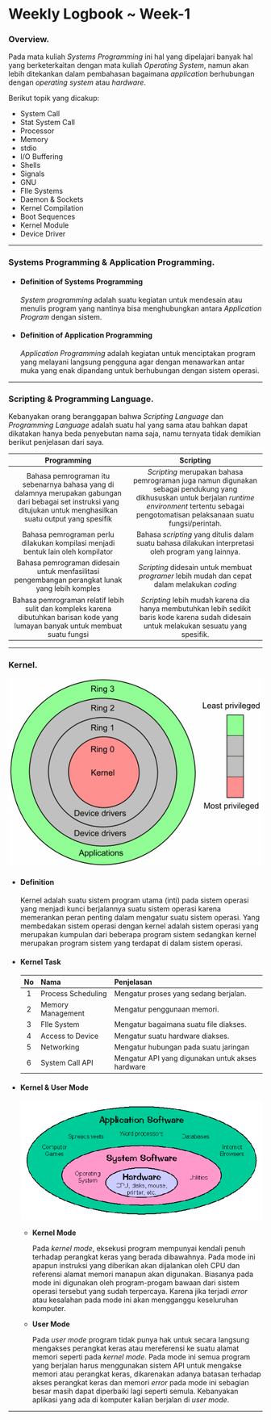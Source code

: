 # **Weekly Logbook ~ Week-1** 

### Overview.
Pada mata kuliah *Systems Programming* ini hal yang dipelajari banyak hal yang berketerkaitan dengan mata kuliah *Operating System*, namun akan lebih ditekankan dalam pembahasan bagaimana *application*  berhubungan dengan *operating system* atau *hardware*.

Berikut topik yang dicakup:
- System Call
- Stat System Call
- Processor
- Memory
- stdio
- I/O Buffering
- Shells
- Signals
- GNU
- FIle Systems
- Daemon & Sockets
- Kernel Compilation
- Boot Sequences
- Kernel Module
- Device Driver

------

### Systems Programming & Application Programming.
- #### Definition of Systems Programming
  *System programming* adalah suatu kegiatan untuk mendesain atau menulis program yang nantinya bisa menghubungkan antara *Application Program* dengan sistem.

- #### Definition of Application Programming

  *Application Programming* adalah kegiatan untuk menciptakan program yang melayani langsung pengguna agar dengan menawarkan antar muka yang enak dipandang untuk berhubungan dengan sistem operasi.

----

### Scripting & Programming Language.

Kebanyakan orang beranggapan bahwa *Scripting Language* dan *Programming Language* adalah suatu hal yang sama atau bahkan dapat dikatakan hanya beda penyebutan nama saja, namu ternyata tidak demikian berikut penjelasan dari saya.

|                         Programming                          |                          Scripting                           |
| :----------------------------------------------------------: | :----------------------------------------------------------: |
| Bahasa pemrograman itu sebenarnya bahasa yang di dalamnya merupakan gabungan dari bebagai set instruksi yang ditujukan untuk menghasilkan suatu output yang spesifik | *Scripting* merupakan bahasa pemrograman juga namun digunakan sebagai pendukung yang dikhususkan untuk berjalan *runtime environment* tertentu sebagai pengotomatisan pelaksanaan suatu fungsi/perintah. |
| Bahasa pemrograman perlu dilakukan kompilasi menjadi bentuk lain oleh kompilator | Bahasa *scripting* yang ditulis dalam suatu bahasa dilakukan interpretasi oleh program yang lainnya. |
| Bahasa pemrograman didesain untuk menfasilitasi pengembangan perangkat lunak yang lebih komples | *Scripting*  didesain untuk membuat *programer* lebih mudah dan cepat dalam melakukan *coding* |
| Bahasa pemrograman relatif lebih sulit dan kompleks karena dibutuhkan barisan kode yang lumayan banyak untuk membuat suatu fungsi | *Scripting* lebih mudah karena dia hanya membutuhkan lebih sedikit baris kode karena sudah didesain untuk melakukan sesuatu yang spesifik. |

------

### Kernel.



![blog.codinghorror.com](kernel.png)




- #### Definition

  Kernel adalah suatu sistem program utama (inti) pada sistem operasi yang menjadi kunci berjalannya suatu sistem operasi karena memerankan peran penting dalam mengatur suatu sistem operasi. Yang membedakan sistem operasi dengan kernel adalah sistem operasi yang merupakan kumpulan dari beberapa program sistem sedangkan kernel merupakan program sistem yang terdapat di dalam sistem operasi.

  

- #### Kernel Task

  |  No  | Nama               | Penjelasan                                       |
  | :--: | ------------------ | ------------------------------------------------ |
  |  1   | Process Scheduling | Mengatur proses yang sedang berjalan.            |
  |  2   | Memory Management  | Mengatur penggunaan memori.                      |
  |  3   | FIle System        | Mengatur bagaimana suatu file diakses.           |
  |  4   | Access to Device   | Mengatur suatu hardware diakses.                 |
  |  5   | Networking         | Mengatur hubungan pada suatu jaringan            |
  |  6   | System Call API    | Mengatur API yang digunakan untuk akses hardware |

  

- #### Kernel & User Mode
  
  ![quora.com](system.gif)

  - **Kernel Mode**

    Pada *kernel mode*, eksekusi program mempunyai kendali penuh terhadap perangkat keras yang berada dibawahnya. Pada mode ini apapun instruksi yang diberikan akan dijalankan oleh CPU dan referensi alamat memori manapun akan digunakan. Biasanya pada mode ini digunakan oleh program-progam bawaan dari sistem operasi tersebut yang sudah terpercaya. Karena jika terjadi *error* atau kesalahan pada mode ini akan mengganggu keseluruhan komputer.

    

  - **User Mode**
  
    Pada *user mode* program tidak punya hak untuk secara langsung mengakses perangkat keras atau mereferensi ke suatu alamat memori seperti pada *kernel mode*. Pada mode ini semua program yang berjalan harus menggunakan sistem API untuk mengakse memori atau perangkat keras, dikarenakan adanya batasan terhadap akses perangkat keras dan memori *error* pada mode ini sebagian besar masih dapat diperbaiki lagi seperti semula. Kebanyakan aplikasi yang ada di komputer kalian berjalan di *user mode*.


------

